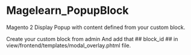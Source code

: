 # Magelearn_PopupBlock
Magento 2 Display Popup with content defined from your custom block.

Create your custom block from admin
And add that ## block_id ## in view/frontend/templates/modal_overlay.phtml file.
